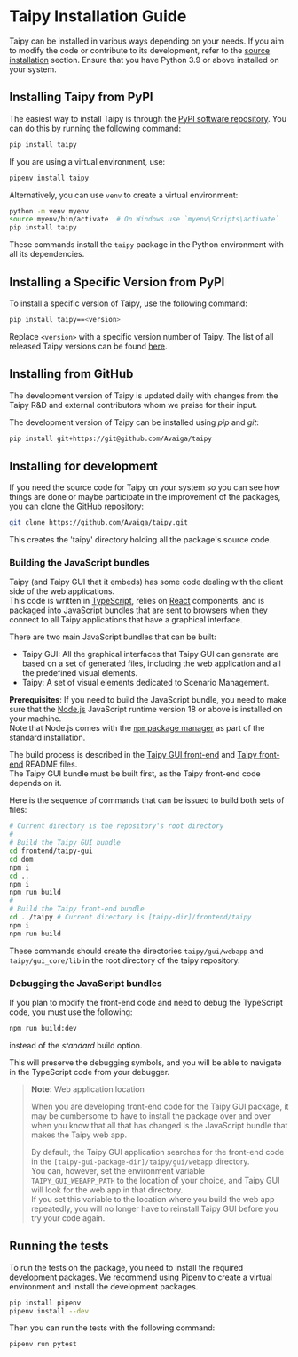 # Taipy Installation Guide

Taipy can be installed in various ways depending on your needs. If you aim to modify the code or contribute to its development, refer to the [source installation](#installing-for-development) section. Ensure that you have Python 3.9 or above installed on your system.

## Installing Taipy from PyPI

The easiest way to install Taipy is through the [PyPI software repository](https://pypi.org/project/taipy/). You can do this by running the following command:

```bash
pip install taipy
```

If you are using a virtual environment, use:

```bash
pipenv install taipy
```

Alternatively, you can use `venv` to create a virtual environment:
```bash
python -m venv myenv
source myenv/bin/activate  # On Windows use `myenv\Scripts\activate`
pip install taipy
```

These commands install the `taipy` package in the Python environment with all its
dependencies.

## Installing a Specific Version from PyPI

To install a specific version of Taipy, use the following command:
```bash
pip install taipy==<version>
```
Replace `<version>` with a specific version number of Taipy.
The list of all released Taipy versions can be found [here](https://pypi.org/project/taipy/#history).

## Installing from GitHub

The development version of Taipy is updated daily with changes from the Taipy R&D and external
contributors whom we praise for their input.

The development version of Taipy can be installed using *pip* and *git*:

```bash
pip install git+https://git@github.com/Avaiga/taipy
```

## Installing for development

If you need the source code for Taipy on your system so you can see how things are done or maybe
participate in the improvement of the packages, you can clone the GitHub repository:

```bash
git clone https://github.com/Avaiga/taipy.git
```

This creates the 'taipy' directory holding all the package's source code.

### Building the JavaScript bundles

Taipy (and Taipy GUI that it embeds) has some code dealing with the client side of the web
applications.<br/>
This code is written in [TypeScript](https://www.typescriptlang.org/), relies on
[React](https://reactjs.org/) components, and is packaged into JavaScript bundles that are sent to
browsers when they connect to all Taipy applications that have a graphical interface.

There are two main JavaScript bundles that can be built:
- Taipy GUI: All the graphical interfaces that Taipy GUI can generate are based on a set of
  generated files, including the web application and all the predefined visual elements.
- Taipy: A set of visual elements dedicated to Scenario Management.

**Prerequisites**: If you need to build the JavaScript bundle, you need to make sure that the
[Node.js](https://nodejs.org/) JavaScript runtime version 18 or above is installed on your
machine.<br/>
Note that Node.js comes with the [`npm` package manager](https://www.npmjs.com/) as part
of the standard installation.

The build process is described in the [Taipy GUI front-end](frontend/taipy-gui/README.md) and
 [Taipy front-end](frontend/taipy/README.md) README files.<br/>
 The Taipy GUI bundle must be built first, as the Taipy front-end code depends on it.

Here is the sequence of commands that can be issued to build both sets of files:

```bash
# Current directory is the repository's root directory
#
# Build the Taipy GUI bundle
cd frontend/taipy-gui
cd dom
npm i
cd ..
npm i
npm run build
#
# Build the Taipy front-end bundle
cd ../taipy # Current directory is [taipy-dir]/frontend/taipy
npm i
npm run build
```

These commands should create the directories `taipy/gui/webapp` and `taipy/gui_core/lib` in the
root directory of the taipy repository.

### Debugging the JavaScript bundles

If you plan to modify the front-end code and need to debug the TypeScript
code, you must use the following:
```bash
npm run build:dev
```

instead of the *standard* build option.

This will preserve the debugging symbols, and you will be able to navigate in the
TypeScript code from your debugger.

> **Note:** Web application location
>
> When you are developing front-end code for the Taipy GUI package, it may
> be cumbersome to have to install the package over and over when you know
> that all that has changed is the JavaScript bundle that makes the Taipy
> web app.
>
> By default, the Taipy GUI application searches for the front-end code
> in the `[taipy-gui-package-dir]/taipy/gui/webapp` directory.<br/>
> You can, however, set the environment variable `TAIPY_GUI_WEBAPP_PATH`
> to the location of your choice, and Taipy GUI will look for the web
> app in that directory.<br/>
> If you set this variable to the location where you build the web app
> repeatedly, you will no longer have to reinstall Taipy GUI before you
> try your code again.

## Running the tests

To run the tests on the package, you need to install the required development packages.
We recommend using [Pipenv](https://pipenv.pypa.io/en/latest/) to create a virtual environment
and install the development packages.

```bash
pip install pipenv
pipenv install --dev
```

Then you can run the tests with the following command:

```bash
pipenv run pytest
```
